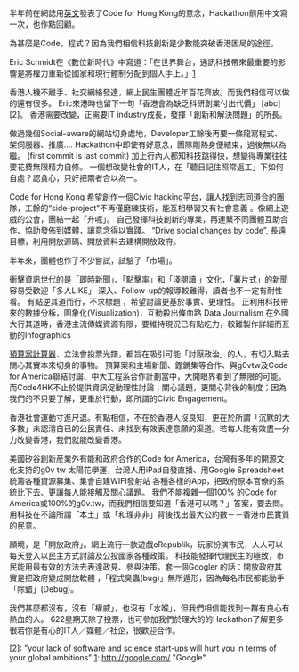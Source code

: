 
半年前在網誌用[英文](http://blog.code4.hk/hackathon/2013/12/01/code-for-hk/)發表了Code for Hong Kong的意念，Hackathon前用中文寫一次，也作點回顧。


為甚麼是Code，程式？因為我們相信科技創新是少數能突破香港困局的途徑。
     
Eric Schmidt在《數位新時代》中寫道：「在世界舞台，通訊科技帶來最重要的影響是將權力重新從國家和現行體制分配到個人手上。」[1]


香港人機不離手、社交網絡發達，網上民生團體近年百花齊放。而我們相信可以做的還有很多。
Eric來港時也留下一句「香港會為缺乏科研創業付出代價」 [abc][2]。 香港需要改變，正需要IT industry成長，發揮「創新和解決問題」的所長。


做過幾個Social-aware的網站切身處地，Developer工餘後再要一條龍寫程式、架伺服器、推廣....
Hackathon中即使有好意念，團隊剛熱身便結束，過後無以為繼。 (first commit is last commit)
加上行內人都知科技跳得快，想變得專業往往要花費無限精力自修。
一個想改變社會的IT人，在「聽日記住照常返工」下如何自處？認貪心，只好把兩者合以為一。

Code for Hong Kong 希望創作一個Civic hacking平台，讓人找到志同道合的團隊，工餘的“side-project"不再僅磨練技術，能互相學習又有社會意義 。像網上遊戲的公會，團結一起「升呢」。
自己發揮科技創新的專業，再連繫不同團體互助合作、協助發佈到媒體，讓意念得以實踐。
“Drive social changes by code”, 長遠目標，利用開放源碼、開放資料去建構開放政府。

半年來，團體也作了不少嘗試，試驗了「市場」。

衝擊資訊世代的是「即時新聞」、「點擊率」和「淺閱讀 」文化，「薯片式」的新聞容易受歡迎「多人LIKE」
深入、Follow-up的報導較難得，讀者也不一定有耐性看。
有點逆其道而行，不求標題 ，希望討論更基於事實、更理性。
正利用科技帶來的數據分柝，圖象化(Visualization)，互動殺出條血路 
Data Journalism 在外國大行其道時，香港主流傳媒資源有限，要維持現況已有點吃力，較難製作詳細而互動的Infographics

[預算案計算器](http://thehousenews.com/data-journalism/%E9%A0%90%E7%AE%97%E6%A1%88-calculator/)、立法會投票光譜，都旨在吸引可能「討厭政治」的人，有切入點去關心其實本來切身的事物。
預算案和主場新聞、鏗鏘集等合作、與g0vtw及Code for America聯結討論、中大工程系合作計劃當中，大開眼界看到了無限的可能。而Code4HK不止於提供資訊促動理性討論；關心議題，更關心背後的制度；因為我們的不只要了解，更重於行動，即所謂的Civic Engagement。


香港社會運動寸進尺退。有點相信，不在於香港人沒良知，更在於所謂「沉默的大多數」未認清自已的公民責任、未找到有效表達意願的渠道。若每人能有效盡一分力改變香港，我們就能改變香港。


美國矽谷創新産業外有能和政府合作的Code for America，台灣有多年的開源文化支持的g0v tw
太陽花學運，台灣人用iPad自發直播、用Google Spreadsheet統籌各種資源募集、集會自建WIFI發射站
各種各樣的App，把政府原本官僚的系統比下去、更讓每人能接觸及關心議題。 
我們不能複雜一個100% 的Code for America或100%的g0v.tw，而我們相信要知道「香港可以嗎？」答案，要去問。
用科技在不論所謂「本土」或「和理非非」背後找出最大公約數－－香港市民實質的民意。

願境，是「開放政府」。網上流行一款遊戲eRepublik，玩家扮演市民，人人可以每天登入以民主方式討論及公投國家各種政策。
科技能發揮代理民主的極致，市民能用最有效的方法去表達政見、參與決策。套一個Googler 的話：開放政府其實是把政府變成開放軟體 ，「程式臭蟲(bug)」無所遁形，因為每名市民都能動手「除錯」(Debug)。

我們甚麼都沒有，沒有「權威」，也沒有「水喉」，但我們相信能找到一群有良心有熱血的人。
622星期天除了投票，也可參加我們於理大的的Hackathon了解更多
很若你是有心的IT人／媒體／社企，很歡迎合作。

 [1]: http://www.amazon.com/gp/product/030794705X/ref=as_li_ss_tl?ie=UTF8&camp=1789&creative=390957&creativeASIN=030794705X&linkCode=as2&tag=theboo09-20     "On the world stage, the most significant impact of the spread of communication technologies will be the way they help reallocate the concentration of power away from states and institutions and transfer it to individuals."

 [2]: "your lack of software and science start-ups will hurt you in terms of your global ambitions"
 [1]: http://google.com/        "Google"
